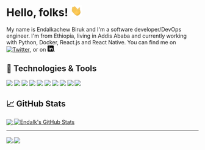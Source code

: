 
# Hello, folks! <img src="https://raw.githubusercontent.com/endalk200/endalk200/master/wave.gif" width="30px">

My name is Endalkachew Biruk and I'm a software developer/DevOps engineer. I'm from Ethiopia, living in Addis Ababa and currently working with Python, Docker, React.js and React Native. You can find me on [![Twitter][1.2]][1],  or on [![LinkedIn][3.2]][3].

## 🔧 Technologies & Tools
![](https://img.shields.io/badge/OS-Linux-informational?style=flat&logo=linux&logoColor=white&color=2bbc8a)
![](https://img.shields.io/badge/Editor-IntelliJ_IDEA-informational?style=flat&logo=intellij-idea&logoColor=white&color=2bbc8a)
![](https://img.shields.io/badge/Code-Python-informational?style=flat&logo=python&logoColor=white&color=2bbc8a)
![](https://img.shields.io/badge/Code-JavaScript-informational?style=flat&logo=javascript&logoColor=white&color=2bbc8a)
![](https://img.shields.io/badge/Code-Make-informational?style=flat&logo=cmake&logoColor=white&color=2bbc8a)
![](https://img.shields.io/badge/Shell-Bash-informational?style=flat&logo=gnu-bash&logoColor=white&color=2bbc8a)
![](https://img.shields.io/badge/Tools-PostgreSQL-informational?style=flat&logo=postgresql&logoColor=white&color=2bbc8a)
![](https://img.shields.io/badge/Tools-Docker-informational?style=flat&logo=docker&logoColor=white&color=2bbc8a)
![](https://img.shields.io/badge/Tools-Kubernetes-informational?style=flat&logo=kubernetes&logoColor=white&color=2bbc8a)
![](https://img.shields.io/badge/Cloud-Digital_Ocean-informational?style=flat&logo=digitalocean&logoColor=white&color=2bbc8a)

## &#x1f4c8; GitHub Stats

<a href="https://github.com/endalk200/endalk200">
  <img align="center" src="https://github-readme-stats.vercel.app/api/top-langs/?username=endalk200&hide=HTML,SCSS,CSS&itle_color=ffffff&text_color=c9cacc&icon_color=2bbc8a&bg_color=1d1f21" />
</a>
<a href="https://github.com/endalk200/endalk200">
  <img align="center" src="https://github-readme-stats.vercel.app/api?username=endalk200&show_icons=true&line_height=27&count_private=true&title_color=ffffff&text_color=c9cacc&icon_color=2bbc8a&bg_color=1d1f21" alt="Endalk's GitHub Stats" />
</a>

<!-- links to social media icons -->

<!-- icons with padding -->

[1.1]: http://i.imgur.com/tXSoThF.png (twitter icon with padding)
[2.1]: http://i.imgur.com/0o48UoR.png (github icon with padding)

<!-- icons without padding -->

[1.2]: http://i.imgur.com/wWzX9uB.png (twitter icon without padding)
[2.2]: http://i.imgur.com/9I6NRUm.png (github icon without padding)
[3.2]: https://raw.githubusercontent.com/endalk200/endalk200/master/linkedin-3-16.png (LinkedIn icon without padding)

<hr/>

<a href="https://github.com/endalk200/py_tools">
  <img align="center" src="https://github-readme-stats.vercel.app/api/pin/?username=endalk200&repo=py_tools&title_color=ffffff&text_color=c9cacc&icon_color=2bbc8a&bg_color=1d1f21" />
</a>   

<a href="https://github.com/endalk200/py_tools">
  <img align="center" src="https://github-readme-stats.vercel.app/api/pin/?username=endalk200&repo=TwitterClone&title_color=ffffff&text_color=c9cacc&icon_color=2bbc8a&bg_color=1d1f21" />
</a>   

<!-- links to your social media accounts -->

[1]: https://twitter.com/endalk200
[2]: https://github.com/endalk200
[3]: https://www.linkedin.com/in/endalkachew-biruk-0365231b3/


<!-- Resources -->
<!-- Icons: https://simpleicons.org/ -->
<!-- GitHub Stats: https://github.com/anuraghazra/github-readme-stats -->
<!-- Emojis: https://emojipedia.org/emoji/ -->
<!-- HTML Emojis: https://www.fileformat.info/index.htm -->
<!-- Shields: https://shields.io/ -->
<!-- Awesome GitHub Profile README: https://github.com/abhisheknaiidu/awesome-github-profile-readme -->
